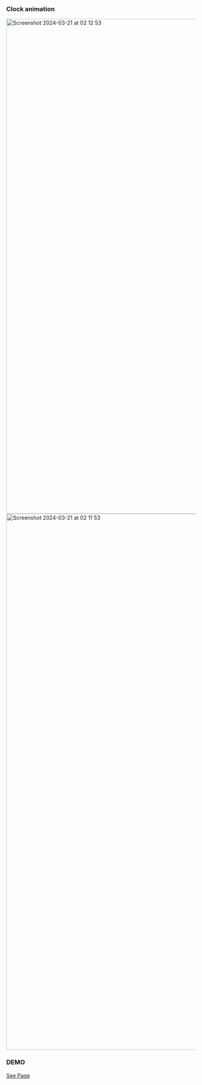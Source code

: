 ### Clock animation
<img width="1313" alt="Screenshot 2024-03-21 at 02 12 53" src="https://github.com/peznc810/clock/assets/150581210/1a20247c-aa2d-4c04-8957-e817f56088fe">
<img width="1422" alt="Screenshot 2024-03-21 at 02 11 53" src="https://github.com/peznc810/clock/assets/150581210/d4528685-d995-4a19-8f03-212293340d2f">

### DEMO
<a href="https://github.com/Lillianniu3640">See Page</a>
